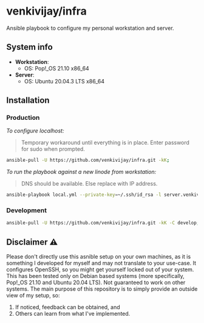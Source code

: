 # venkivijay/infra

Ansible playbook to configure my personal workstation and server.

## System info

- **Workstation**:
  - OS: Pop!_OS 21.10 x86_64
- **Server**:
  - OS: Ubuntu 20.04.3 LTS x86_64

## Installation

### Production

*To configure localhost:*

> Temporary workaround until everything is in place. Enter password for sudo when prompted.

```bash
ansible-pull -U https://github.com/venkivijay/infra.git -kK;
```

*To run the playbook against a new linode from workstation:*

> DNS should be available. Else replace with IP address.

```bash
ansible-playbook local.yml --private-key=~/.ssh/id_rsa -l server.venkivijay.com -u root;
```

### Development

```bash
ansible-pull -U https://github.com/venkivijay/infra.git -kK -C develop;
```

## Disclaimer ⚠️

Please don't directly use this asnible setup on your own machines, as it is something I developed for myself and may not translate to your use-case. It configures OpenSSH, so you might get yourself locked out of your system. This has been tested only on Debian based systems (more specifically, Pop!_OS 21.10 and Ubuntu 20.04 LTS). Not guaranteed to work on other systems. The main purpose of this repository is to simply provide an outside view of my setup, so:

1. If noticed, feedback can be obtained, and
2. Others can learn from what I've implemented.
